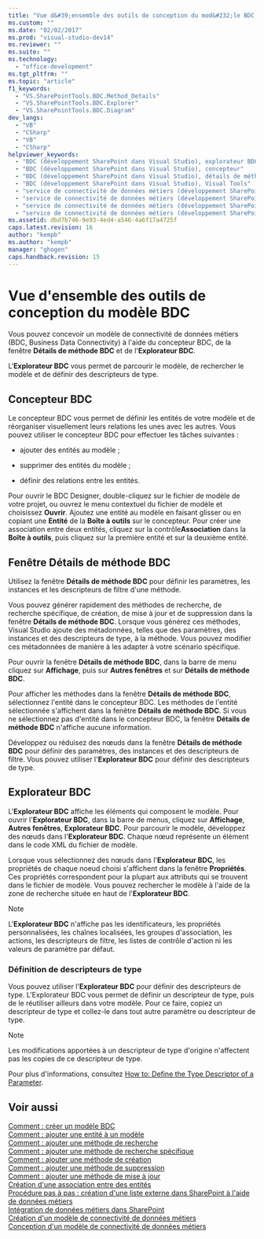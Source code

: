 ```yaml
---
title: "Vue d&#39;ensemble des outils de conception du mod&#232;le BDC | Microsoft Docs"
ms.custom: ""
ms.date: "02/02/2017"
ms.prod: "visual-studio-dev14"
ms.reviewer: ""
ms.suite: ""
ms.technology: 
  - "office-development"
ms.tgt_pltfrm: ""
ms.topic: "article"
f1_keywords: 
  - "VS.SharePointTools.BDC.Method_Details"
  - "VS.SharePointTools.BDC.Explorer"
  - "VS.SharePointTools.BDC.Diagram"
dev_langs: 
  - "VB"
  - "CSharp"
  - "VB"
  - "CSharp"
helpviewer_keywords: 
  - "BDC (développement SharePoint dans Visual Studio), explorateur BDC"
  - "BDC (développement SharePoint dans Visual Studio), concepteur"
  - "BDC (développement SharePoint dans Visual Studio), détails de méthode"
  - "BDC (développement SharePoint dans Visual Studio), Visual Tools"
  - "service de connectivité de données métiers (développement SharePoint dans Visual Studio), explorateur BDC"
  - "service de connectivité de données métiers (développement SharePoint dans Visual Studio), concepteur"
  - "service de connectivité de données métiers (développement SharePoint dans Visual Studio), détails de méthode"
  - "service de connectivité de données métiers (développement SharePoint dans Visual Studio), Visual Tools"
ms.assetid: dbd7b746-9e93-4ed4-a546-4a6f17a4725f
caps.latest.revision: 16
author: "kempb"
ms.author: "kempb"
manager: "ghogen"
caps.handback.revision: 15
---
```

# Vue d&#39;ensemble des outils de conception du mod&#232;le BDC
  Vous pouvez concevoir un modèle de connectivité de données métiers \(BDC, Business Data Connectivity\) à l'aide du concepteur BDC, de la fenêtre **Détails de méthode BDC** et de l'**Explorateur BDC**.  
  
 L'**Explorateur BDC** vous permet de parcourir le modèle, de rechercher le modèle et de définir des descripteurs de type.  
  
## Concepteur BDC  
 Le concepteur BDC vous permet de définir les entités de votre modèle et de réorganiser visuellement leurs relations les unes avec les autres.  Vous pouvez utiliser le concepteur BDC pour effectuer les tâches suivantes :  
  
-   ajouter des entités au modèle ;  
  
-   supprimer des entités du modèle ;  
  
-   définir des relations entre les entités.  
  
 Pour ouvrir le BDC Designer, double\-cliquez sur le fichier de modèle de votre projet, ou ouvrez le menu contextuel du fichier de modèle et choisissez **Ouvrir**.  Ajoutez une entité au modèle en faisant glisser ou en copiant une **Entité** de la **Boîte à outils** sur le concepteur.  Pour créer une association entre deux entités, cliquez sur la contrôle**Association** dans la **Boîte à outils**, puis cliquez sur la première entité et sur la deuxième entité.  
  
## Fenêtre Détails de méthode BDC  
 Utilisez la fenêtre **Détails de méthode BDC** pour définir les paramètres, les instances et les descripteurs de filtre d'une méthode.  
  
 Vous pouvez générer rapidement des méthodes de recherche, de recherche spécifique, de création, de mise à jour et de suppression dans la fenêtre **Détails de méthode BDC**.  Lorsque vous générez ces méthodes, Visual Studio ajoute des métadonnées, telles que des paramètres, des instances et des descripteurs de type, à la méthode.  Vous pouvez modifier ces métadonnées de manière à les adapter à votre scénario spécifique.  
  
 Pour ouvrir la fenêtre **Détails de méthode BDC**, dans la barre de menu cliquez sur **Affichage**, puis sur **Autres fenêtres** et sur **Détails de méthode BDC**.  
  
 Pour afficher les méthodes dans la fenêtre **Détails de méthode BDC**, sélectionnez l'entité dans le concepteur BDC.  Les méthodes de l'entité sélectionnée s'affichent dans la fenêtre **Détails de méthode BDC**.  Si vous ne sélectionnez pas d'entité dans le concepteur BDC, la fenêtre **Détails de méthode BDC** n'affiche aucune information.  
  
 Développez ou réduisez des nœuds dans la fenêtre **Détails de méthode BDC** pour définir des paramètres, des instances et des descripteurs de filtre.  Vous pouvez utiliser l'**Explorateur BDC** pour définir des descripteurs de type.  
  
## Explorateur BDC  
 L'**Explorateur BDC** affiche les éléments qui composent le modèle.  Pour ouvrir l'**Explorateur BDC**, dans la barre de menus, cliquez sur **Affichage**, **Autres fenêtres**, **Explorateur BDC**.  Pour parcourir le modèle, développez des nœuds dans l'**Explorateur BDC**.  Chaque nœud représente un élément dans le code XML du fichier de modèle.  
  
 Lorsque vous sélectionnez des nœuds dans l'**Explorateur BDC**, les propriétés de chaque noeud choisi s'affichent dans la fenêtre **Propriétés**.  Ces propriétés correspondent pour la plupart aux attributs qui se trouvent dans le fichier de modèle.  Vous pouvez rechercher le modèle à l'aide de la zone de recherche située en haut de l'**Explorateur BDC**.  
  
> [!NOTE]  
>  L'**Explorateur BDC** n'affiche pas les identificateurs, les propriétés personnalisées, les chaînes localisées, les groupes d'association, les actions, les descripteurs de filtre, les listes de contrôle d'action ni les valeurs de paramètre par défaut.  
  
### Définition de descripteurs de type  
 Vous pouvez utiliser l'**Explorateur BDC** pour définir des descripteurs de type.  L'Explorateur BDC vous permet de définir un descripteur de type, puis de le réutiliser ailleurs dans votre modèle.  Pour ce faire, copiez un descripteur de type et collez\-le dans tout autre paramètre ou descripteur de type.  
  
> [!NOTE]  
>  Les modifications apportées à un descripteur de type d'origine n'affectent pas les copies de ce descripteur de type.  
  
 Pour plus d'informations, consultez [How to: Define the Type Descriptor of a Parameter](../sharepoint/how-to-define-the-type-descriptor-of-a-parameter.md).  
  
## Voir aussi  
 [Comment : créer un modèle BDC](../sharepoint/how-to-create-a-bdc-model.md)   
 [Comment : ajouter une entité à un modèle](../sharepoint/how-to-add-an-entity-to-a-model.md)   
 [Comment : ajouter une méthode de recherche](../sharepoint/how-to-add-a-finder-method.md)   
 [Comment : ajouter une méthode de recherche spécifique](../sharepoint/how-to-add-a-specific-finder-method.md)   
 [Comment : ajouter une méthode de création](../sharepoint/how-to-add-a-creator-method.md)   
 [Comment : ajouter une méthode de suppression](../sharepoint/how-to-add-a-deleter-method.md)   
 [Comment : ajouter une méthode de mise à jour](../sharepoint/how-to-add-an-updater-method.md)   
 [Création d'une association entre des entités](../sharepoint/creating-an-association-between-entities.md)   
 [Procédure pas à pas : création d'une liste externe dans SharePoint à l'aide de données métiers](../sharepoint/walkthrough-creating-an-external-list-in-sharepoint-by-using-business-data.md)   
 [Intégration de données métiers dans SharePoint](../sharepoint/integrating-business-data-into-sharepoint.md)   
 [Création d'un modèle de connectivité de données métiers](../sharepoint/creating-a-business-data-connectivity-model.md)   
 [Conception d'un modèle de connectivité de données métiers](../sharepoint/designing-a-business-data-connectivity-model.md)  
  
  